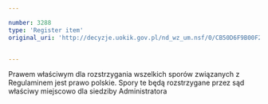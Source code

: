 ```yaml
---

number: 3288
type: 'Register item'
original_uri: 'http://decyzje.uokik.gov.pl/nd_wz_um.nsf/0/CB50D6F9B00F2BA5C1257A30002AB933?OpenDocument'


---
```


Prawem właściwym dla rozstrzygania wszelkich sporów związanych z Regulaminem jest prawo polskie. Spory te będą rozstrzygane przez sąd właściwy miejscowo dla siedziby Administratora
